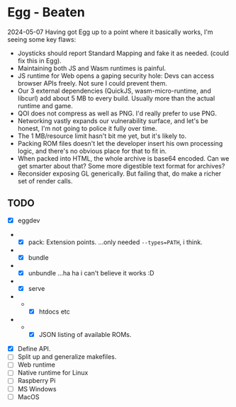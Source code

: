 # Egg - Beaten

2024-05-07
Having got Egg up to a point where it basically works, I'm seeing some key flaws:
- Joysticks should report Standard Mapping and fake it as needed. (could fix this in Egg).
- Maintaining both JS and Wasm runtimes is painful.
- JS runtime for Web opens a gaping security hole: Devs can access browser APIs freely. Not sure I could prevent them.
- Our 3 external dependencies (QuickJS, wasm-micro-runtime, and libcurl) add about 5 MB to every build. Usually more than the actual runtime and game.
- QOI does not compress as well as PNG. I'd really prefer to use PNG.
- Networking vastly expands our vulnerability surface, and let's be honest, I'm not going to police it fully over time.
- The 1 MB/resource limit hasn't bit me yet, but it's likely to.
- Packing ROM files doesn't let the developer insert his own processing logic, and there's no obvious place for that to fit in.
- When packed into HTML, the whole archive is base64 encoded. Can we get smarter about that? Some more digestible text format for archives?
- Reconsider exposing GL generically. But failing that, do make a richer set of render calls.

## TODO

- [x] eggdev
- - [x] pack: Extension points. ...only needed `--types=PATH`, i think.
- - [x] bundle
- - [x] unbundle ...ha ha i can't believe it works :D
- - [x] serve
- - - [x] htdocs etc
- - - [x] JSON listing of available ROMs.
- [x] Define API.
- [ ] Split up and generalize makefiles.
- [ ] Web runtime
- [ ] Native runtime for Linux
- [ ] Raspberry Pi
- [ ] MS Windows
- [ ] MacOS
